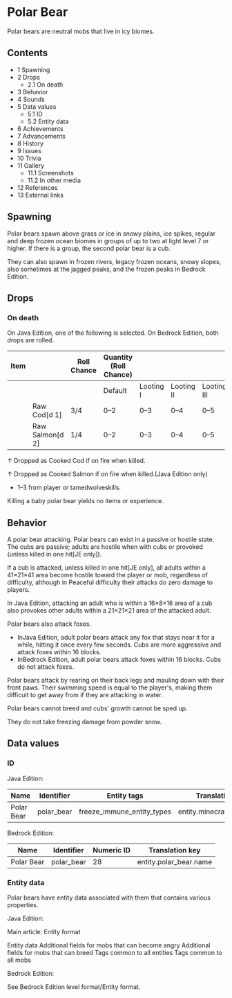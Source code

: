 # Polar Bear
Polar bears are neutral mobs that live in icy biomes.

## Contents
- 1 Spawning
- 2 Drops
	- 2.1 On death
- 3 Behavior
- 4 Sounds
- 5 Data values
	- 5.1 ID
	- 5.2 Entity data
- 6 Achievements
- 7 Advancements
- 8 History
- 9 Issues
- 10 Trivia
- 11 Gallery
	- 11.1 Screenshots
	- 11.2 In other media
- 12 References
- 13 External links

## Spawning
Polar bears spawn above grass or ice in snowy plains, ice spikes, regular and deep frozen ocean biomes in groups of up to two at light level 7 or higher. If there is a group, the second polar bear is a cub.

They can also spawn in frozen rivers, legacy frozen oceans, snowy slopes, also sometimes at the jagged peaks, and the frozen peaks in Bedrock Edition.

## Drops
### On death
On Java Edition, one of the following is selected. On Bedrock Edition, both drops are rolled.

| Item |                 | Roll Chance | Quantity (Roll Chance) |           |            |             |
|------|-----------------|-------------|------------------------|-----------|------------|-------------|
|      |                 |             | Default                | Looting I | Looting II | Looting III |
|      | Raw Cod[d 1]    | 3/4         | 0–2                    | 0–3       | 0–4        | 0–5         |
|      | Raw Salmon[d 2] | 1/4         | 0–2                    | 0–3       | 0–4        | 0–5         |


↑ Dropped as Cooked Cod if on fire when killed.

↑ Dropped as Cooked Salmon if on fire when killed.(Java Edition only)


- 1–3 from player or tamedwolveskills.

Killing a baby polar bear yields no items or experience.

## Behavior
A polar bear attacking.
Polar bears can exist in a passive or hostile state. The cubs are passive; adults are hostile when with cubs or provoked (unless killed in one hit‌[JE  only]).

If a cub is attacked, unless killed in one hit‌[JE  only], all adults within a 41×21×41 area become hostile toward the player or mob, regardless of difficulty, although in Peaceful difficulty their attacks do zero damage to players.

In Java Edition, attacking an adult who is within a 16×8×16 area of a cub also provokes other adults within a 21×21×21 area of the attacked adult.

Polar bears also attack foxes.

- InJava Edition, adult polar bears attack any fox that stays near it for a while, hitting it once every few seconds. Cubs are more aggressive and attack foxes within 16 blocks.
- InBedrock Edition, adult polar bears attack foxes within 16 blocks. Cubs do not attack foxes.

Polar bears attack by rearing on their back legs and mauling down with their front paws. Their swimming speed is equal to the player's, making them difficult to get away from if they are attacking in water.

Polar bears cannot breed and cubs' growth cannot be sped up.

They do not take freezing damage from powder snow.

## Data values
### ID
Java Edition:

| Name       | Identifier | Entity tags                | Translation key             |
|------------|------------|----------------------------|-----------------------------|
| Polar Bear | polar_bear | freeze_immune_entity_types | entity.minecraft.polar_bear |

Bedrock Edition:

| Name       | Identifier | Numeric ID | Translation key        |
|------------|------------|------------|------------------------|
| Polar Bear | polar_bear | 28         | entity.polar_bear.name |

### Entity data
Polar bears have entity data associated with them that contains various properties.

Java Edition:

Main article: Entity format

 Entity data
Additional fields for mobs that can become angry
Additional fields for mobs that can breed
Tags common to all entities
Tags common to all mobs

Bedrock Edition:

See Bedrock Edition level format/Entity format.
